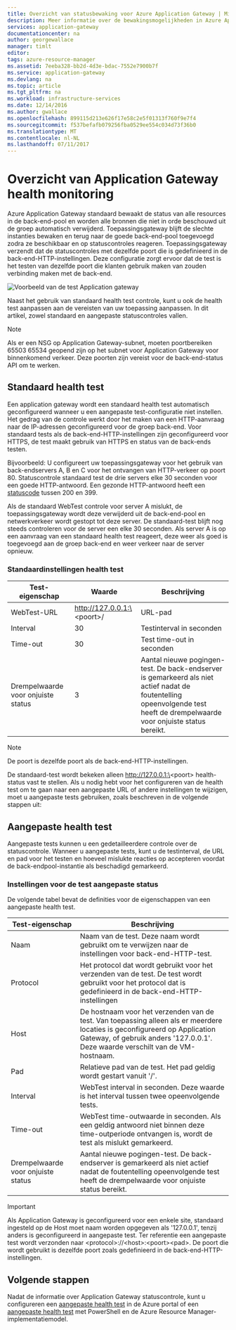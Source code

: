 ```yaml
---
title: Overzicht van statusbewaking voor Azure Application Gateway | Microsoft Docs
description: Meer informatie over de bewakingsmogelijkheden in Azure Application Gateway
services: application-gateway
documentationcenter: na
author: georgewallace
manager: timlt
editor: 
tags: azure-resource-manager
ms.assetid: 7eeba328-bb2d-4d3e-bdac-7552e7900b7f
ms.service: application-gateway
ms.devlang: na
ms.topic: article
ms.tgt_pltfrm: na
ms.workload: infrastructure-services
ms.date: 12/14/2016
ms.author: gwallace
ms.openlocfilehash: 899115d213e626f17e58c2e5f01313f760f9e7f4
ms.sourcegitcommit: f537befafb079256fba0529ee554c034d73f36b0
ms.translationtype: MT
ms.contentlocale: nl-NL
ms.lasthandoff: 07/11/2017
---
```

# <a name="application-gateway-health-monitoring-overview"></a>Overzicht van Application Gateway health monitoring

Azure Application Gateway standaard bewaakt de status van alle resources in de back-end-pool en worden alle bronnen die niet in orde beschouwd uit de groep automatisch verwijderd. Toepassingsgateway blijft de slechte instanties bewaken en terug naar de goede back-end-pool toegevoegd zodra ze beschikbaar en op statuscontroles reageren. Toepassingsgateway verzendt dat de statuscontroles met dezelfde poort die is gedefinieerd in de back-end-HTTP-instellingen. Deze configuratie zorgt ervoor dat de test is het testen van dezelfde poort die klanten gebruik maken van zouden verbinding maken met de back-end.

![Voorbeeld van de test Application gateway][1]

Naast het gebruik van standaard health test controle, kunt u ook de health test aanpassen aan de vereisten van uw toepassing aanpassen. In dit artikel, zowel standaard en aangepaste statuscontroles vallen.

> [!NOTE]
> Als er een NSG op Application Gateway-subnet, moeten poortbereiken 65503 65534 geopend zijn op het subnet voor Application Gateway voor binnenkomend verkeer. Deze poorten zijn vereist voor de back-end-status API om te werken.

## <a name="default-health-probe"></a>Standaard health test

Een application gateway wordt een standaard health test automatisch geconfigureerd wanneer u een aangepaste test-configuratie niet instellen. Het gedrag van de controle werkt door het maken van een HTTP-aanvraag naar de IP-adressen geconfigureerd voor de groep back-end. Voor standaard tests als de back-end-HTTP-instellingen zijn geconfigureerd voor HTTPS, de test maakt gebruik van HTTPS en status van de back-ends testen.

Bijvoorbeeld: U configureert uw toepassingsgateway voor het gebruik van back-endservers A, B en C voor het ontvangen van HTTP-verkeer op poort 80. Statuscontrole standaard test de drie servers elke 30 seconden voor een goede HTTP-antwoord. Een gezonde HTTP-antwoord heeft een [statuscode](https://msdn.microsoft.com/library/aa287675.aspx) tussen 200 en 399.

Als de standaard WebTest controle voor server A mislukt, de toepassingsgateway wordt deze verwijderd uit de back-end-pool en netwerkverkeer wordt gestopt tot deze server. De standaard-test blijft nog steeds controleren voor de server een elke 30 seconden. Als server A is op een aanvraag van een standaard health test reageert, deze weer als goed is toegevoegd aan de groep back-end en weer verkeer naar de server opnieuw.

### <a name="default-health-probe-settings"></a>Standaardinstellingen health test

| Test-eigenschap | Waarde | Beschrijving |
| --- | --- | --- |
| WebTest-URL |http://127.0.0.1:\<poort\>/ |URL-pad |
| Interval |30 |Testinterval in seconden |
| Time-out |30 |Test time-out in seconden |
| Drempelwaarde voor onjuiste status |3 |Aantal nieuwe pogingen-test. De back-endserver is gemarkeerd als niet actief nadat de foutentelling opeenvolgende test heeft de drempelwaarde voor onjuiste status bereikt. |

> [!NOTE]
> De poort is dezelfde poort als de back-end-HTTP-instellingen.

De standaard-test wordt bekeken alleen http://127.0.0.1:\<poort\> health-status vast te stellen. Als u nodig hebt voor het configureren van de health test om te gaan naar een aangepaste URL of andere instellingen te wijzigen, moet u aangepaste tests gebruiken, zoals beschreven in de volgende stappen uit:

## <a name="custom-health-probe"></a>Aangepaste health test

Aangepaste tests kunnen u een gedetailleerdere controle over de statuscontrole. Wanneer u aangepaste tests, kunt u de testinterval, de URL en pad voor het testen en hoeveel mislukte reacties op accepteren voordat de back-endpool-instantie als beschadigd gemarkeerd.

### <a name="custom-health-probe-settings"></a>Instellingen voor de test aangepaste status

De volgende tabel bevat de definities voor de eigenschappen van een aangepaste health test.

| Test-eigenschap | Beschrijving |
| --- | --- |
| Naam |Naam van de test. Deze naam wordt gebruikt om te verwijzen naar de instellingen voor back-end-HTTP-test. |
| Protocol |Het protocol dat wordt gebruikt voor het verzenden van de test. De test wordt gebruikt voor het protocol dat is gedefinieerd in de back-end-HTTP-instellingen |
| Host |De hostnaam voor het verzenden van de test. Van toepassing alleen als er meerdere locaties is geconfigureerd op Application Gateway, of gebruik anders '127.0.0.1'. Deze waarde verschilt van de VM-hostnaam. |
| Pad |Relatieve pad van de test. Het pad geldig wordt gestart vanuit '/'. |
| Interval |WebTest interval in seconden. Deze waarde is het interval tussen twee opeenvolgende tests. |
| Time-out |WebTest time-outwaarde in seconden. Als een geldig antwoord niet binnen deze time-outperiode ontvangen is, wordt de test als mislukt gemarkeerd.  |
| Drempelwaarde voor onjuiste status |Aantal nieuwe pogingen-test. De back-endserver is gemarkeerd als niet actief nadat de foutentelling opeenvolgende test heeft de drempelwaarde voor onjuiste status bereikt. |

> [!IMPORTANT]
> Als Application Gateway is geconfigureerd voor een enkele site, standaard ingesteld op de Host moet naam worden opgegeven als '127.0.0.1', tenzij anders is geconfigureerd in aangepaste test.
> Ter referentie een aangepaste test wordt verzonden naar \<protocol\>://\<host\>:\<poort\>\<pad\>. De poort die wordt gebruikt is dezelfde poort zoals gedefinieerd in de back-end-HTTP-instellingen.

## <a name="next-steps"></a>Volgende stappen
Nadat de informatie over Application Gateway statuscontrole, kunt u configureren een [aangepaste health test](application-gateway-create-probe-portal.md) in de Azure portal of een [aangepaste health test](application-gateway-create-probe-ps.md) met PowerShell en de Azure Resource Manager-implementatiemodel.

[1]: ./media/application-gateway-probe-overview/appgatewayprobe.png
